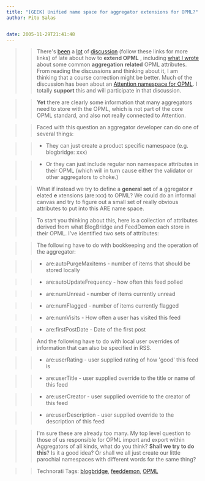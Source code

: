 ```yaml
---
title: "[GEEK] Unified name space for aggregator extensions for OPML?"
author: Pito Salas


date: 2005-11-29T21:41:48
---
```



>>

>> There's
[been](<http://nick.typepad.com/blog/2005/11/an_attention_na_1.html>) a
[lot](<http://www.feedblog.org/2005/11/opml_attention_.html>) of
[discussion](<http://blogs.msdn.com/alexbarn/archive/2005/11/23/496170.aspx>)
(follow these links for more links) of late about how to **extend OPML** ,
including [what I
wrote](<http://www.blogbridge.com/archives/2005/11/geek_preliminar.php>) about
some common **aggregation related** OPML attributes. From reading the
discussions and thinking about it, I am thinking that a course correction
might be better. Much of the discussion has been about an [Attention namespace
for OPML](<http://nick.typepad.com/blog/2005/11/an_attention_na_1.html>). I
totally **support** this and will participate in that discussion.

>>

>> **Yet** there are clearly some information that many aggregators need to
store with the OPML, which is not part of the core OPML standard, and also not
really connected to Attention.

>>

>> Faced with this question an aggregator developer can do one of several
things:

>>

>>   * They can just create a product specific namespace (e.g. blogbridge:
xxx)

>>

>>   * Or they can just include regular non namespace attributes in their OPML
(which will in turn cause either the validator or other aggregators to choke.)

>>

>>

>>

>> What if instead we try to define a **general set** of **a** ggregator **r**
elated **e** xtensions (are:xxx) to OPML? We could do an informal canvas and
try to figure out a small set of really obvious attributes to put into this
ARE name space.

>>

>> To start you thinking about this, here is a collection of attributes
derived from what BlogBridge and FeedDemon each store in their OPML. I've
identified two sets of attributes:

>>

>> The following have to do with bookkeeping and the operation of the
aggregator:

>>

>>   * are:autoPurgeMaxitems - number of items that should be stored locally

>>

>>   * are:autoUpdateFrequency - how often this feed polled

>>

>>   * are:numUnread - number of items currently unread

>>

>>   * are:numFlagged - number of items currently flagged

>>

>>   * are:numVisits - How often a user has visited this feed

>>

>>   * are:firstPostDate - Date of the first post

>>

>>

>>

>> And the following have to do with local user overrides of information that
can also be specified in RSS.

>>

>>   * are:userRating - user supplied rating of how 'good' this feed is

>>

>>   * are:userTitle - user supplied override to the title or name of this
feed

>>

>>   * are:userCreator - user supplied override to the creator of this feed

>>

>>   * are:userDescription - user supplied override to the description of this
feed

>>

>>

>>

>> I'm sure these are already too many. My top level question to those of us
responsible for OPML import and export within Aggregators of all kinds, what
do you think? **Shall we try to do this**? Is it a good idea? Or shall we all
just create our little parochial namespaces with different words for the same
thing?

>>

>> Technorati Tags: [blogbridge](<http://www.technorati.com/tag/blogbridge>),
[feeddemon](<http://www.technorati.com/tag/feeddemon>),
[OPML](<http://www.technorati.com/tag/OPML>)


